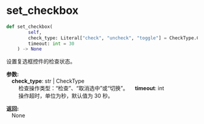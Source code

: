 # set_checkbox
```python
def set_checkbox(
        self,
        check_type: Literal["check", "uncheck", "toggle"] = CheckType.Check,
        timeout: int = 30
    ) -> None
```  

设置复选框控件的检查状态。

**参数:**  
    &emsp;**check_type**: str | CheckType   
        &emsp;&emsp;  检查操作类型：“检查”、“取消选中”或“切换”。 
    &emsp;**timeout**: int  
        &emsp;&emsp; 操作超时，单位为秒，默认值为 30 秒。

**返回:**  
    &emsp;None